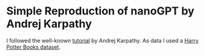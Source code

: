 # Simple Reproduction of nanoGPT by Andrej Karpathy
I followed the well-known [tutorial](https://www.youtube.com/watch?v=kCc8FmEb1nY) by Andrej Karpathy. As data I used a [Harry Potter Books dataset](https://www.kaggle.com/datasets/shubhammaindola/harry-potter-books).
